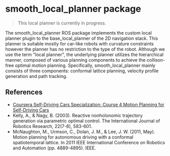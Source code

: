 # smooth_local_planner package

> This local planner is currently in progress.

The smooth_local_planner ROS package implements the custom local planner plugin to the base_local_planner of the 2D navigation stack. This planner is suitable mostly for car-like robots with curvature constraints however the planner has no restriction to the type of the robot. Although we use the term "local planner", the underlying planner utilizes the hierarchical manner, composed of various planning components to achieve the collison-free optimal motion planning. Specifically, smooth_local_planner mainly consists of three components: conformal lattice planning, velocity profile generation and path tracking.

## References

- [Coursera Self-Driving Cars Specialization: Course 4 Motion Planning for Self-Driving Cars](https://www.coursera.org/learn/motion-planning-self-driving-cars?specialization=self-driving-cars)
- Kelly, A., & Nagy, B. (2003). Reactive nonholonomic trajectory generation via parametric optimal control. The International Journal of Robotics Research, 22(7-8), 583-601.
- McNaughton, M., Urmson, C., Dolan, J. M., & Lee, J. W. (2011, May). Motion planning for autonomous driving with a conformal spatiotemporal lattice. In 2011 IEEE International Conference on Robotics and Automation (pp. 4889-4895). IEEE.